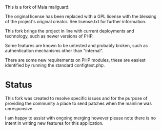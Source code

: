 This is a fork of Maia mailguard.

The original license has been replaced with a GPL license with the blessing of the project's original creator. See license.txt for further information.

This fork brings the project in line with current deployments and technology, such as newer versions of PHP.

Some features are known to be untested and probably broken, such as authentication mechanisms other than "internal".

There are some new requirements on PHP modules, these are easiest identified by running the standard configtest.php.


# Status

This fork was created to resolve specific issues and for the purpose of providing the community a place to send patches when the mainline was unresponsive.

I am happy to assist with ongoing merging however please note there is no intent in writing new features for this application.
